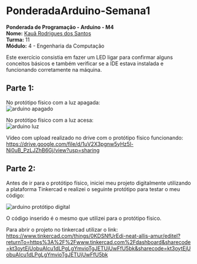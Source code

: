 # PonderadaArduino-Semana1
**Ponderada de Programação - Arduino - M4**  
**Nome:** [Kauã Rodrigues dos Santos](https://github.com/kauarodriguessss)  
**Turma:** 11  
**Módulo:** 4 - Engenharia da Computação  

Este exercício consistia em fazer um LED ligar para confirmar alguns conceitos básicos e também verificar se a IDE estava instalada e funcionando corretamente na máquina.

## Parte 1:
No protótipo físico com a luz apagada:  
![arduino apagado](https://github.com/user-attachments/assets/441060b9-a911-44e1-8063-ec48e95c5049)


No protótipo físico com a luz acesa:  
![arduino luz ](https://github.com/user-attachments/assets/b7431ce5-640e-448e-90ef-76ad32a14dc9)

Vídeo com upload realizado no drive com o protótipo físico funcionando:
https://drive.google.com/file/d/1uV2X3pgnw5yHz5l-Ni0uB_PzLJZhB6Gj/view?usp=sharing

## Parte 2:
Antes de ir para o protótipo físico, iniciei meu projeto digitalmente utilizando a plataforma Tinkercad e realizei o seguinte protótipo para testar o meu código:

![arduino protótipo digital](https://github.com/user-attachments/assets/a3f9c9cf-f484-42e4-94e1-0787e989420b)

O código inserido é o mesmo que utilizei para o protótipo físico.

Para abrir o projeto no tinkercad utilizar o link:
https://www.tinkercad.com/things/0KDSNfUrEdi-neat-allis-amur/editel?returnTo=https%3A%2F%2Fwww.tinkercad.com%2Fdashboard&sharecode=kt3oytEjUobuAIcu1dLPgLgYmvioTgJETUjUwFfU5bk&sharecode=kt3oytEjUobuAIcu1dLPgLgYmvioTgJETUjUwFfU5bk

